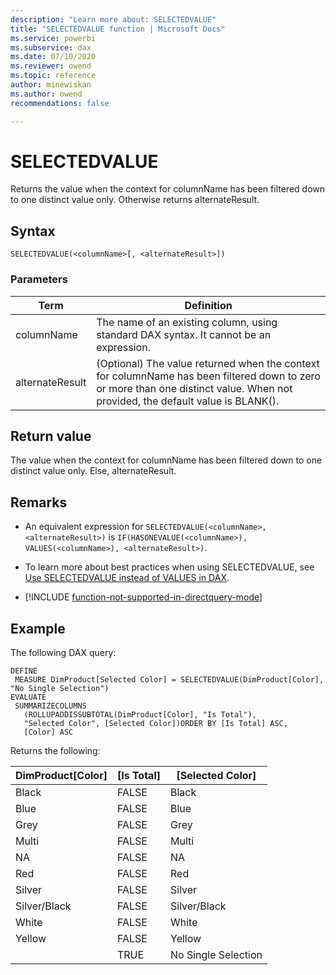 ```yaml
---
description: "Learn more about: SELECTEDVALUE"
title: "SELECTEDVALUE function | Microsoft Docs"
ms.service: powerbi 
ms.subservice: dax 
ms.date: 07/10/2020
ms.reviewer: owend
ms.topic: reference
author: minewiskan
ms.author: owend 
recommendations: false

---
```

# SELECTEDVALUE

Returns the value when the context for columnName has been filtered down to one distinct value only. Otherwise returns alternateResult.  
  
## Syntax  
  
```dax
SELECTEDVALUE(<columnName>[, <alternateResult>])  
```
  
### Parameters  
  
|Term|Definition|  
|----------|--------------|  
| columnName |The name of an existing column, using standard DAX syntax. It cannot be an expression. |  
| alternateResult |(Optional) The value returned when the context for columnName has been filtered down to zero or more than one distinct value. When not provided, the default value is BLANK().|

## Return value

The value when the context for columnName has been filtered down to one distinct value only. Else, alternateResult.
  
## Remarks

- An equivalent expression for `SELECTEDVALUE(<columnName>, <alternateResult>)` is `IF(HASONEVALUE(<columnName>), VALUES(<columnName>), <alternateResult>)`.

- To learn more about best practices when using SELECTEDVALUE, see [Use SELECTEDVALUE instead of VALUES in DAX](best-practices/dax-selectedvalue.md).

- [!INCLUDE [function-not-supported-in-directquery-mode](includes/function-not-supported-in-directquery-mode.md)]
  
## Example  
  
The following DAX query:

```dax
DEFINE
 MEASURE DimProduct[Selected Color] = SELECTEDVALUE(DimProduct[Color], "No Single Selection")
EVALUATE
 SUMMARIZECOLUMNS  
   (ROLLUPADDISSUBTOTAL(DimProduct[Color], "Is Total"),  
   "Selected Color", [Selected Color])ORDER BY [Is Total] ASC,  
   [Color] ASC
```

Returns the following:

DimProduct[Color]  |[Is Total]  |[Selected Color]
---------|---------|---------|
Black     |  FALSE       |   Black      |
Blue     |   FALSE      |    Blue     |
Grey     |  FALSE       |   Grey      |
Multi     |   FALSE      |   Multi     |
NA     |   FALSE      |      NA   |
Red     |  FALSE       |   Red     |
Silver     |  FALSE       |  Silver   |
Silver/Black     | FALSE        |   Silver/Black |
White     |   FALSE      |  White       |
Yellow    | FALSE        |  Yellow       |
| | TRUE | No Single Selection|
